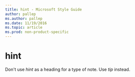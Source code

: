 ```yaml
---
title: hint - Microsoft Style Guide
author: pallep
ms.author: pallep
ms.date: 11/19/2016
ms.topic: article
ms.prod: non-product-specific
---
```


# hint

Don't use *hint* as a heading for a type of note. Use *tip* instead.
